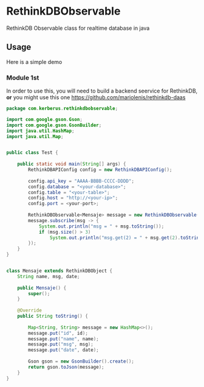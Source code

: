 # RethinkDBObservable
RethinkDB Observable class for realtime database in java

## Usage
Here is a simple demo
### Module 1st
In order to use this, you will need to build a backend seervice for RethinkDB, __or__ you might use this one 
https://github.com/mariolenis/rethinkdb-daas

```java
package com.kerberus.rethinkdbobservable;

import com.google.gson.Gson;
import com.google.gson.GsonBuilder;
import java.util.HashMap;
import java.util.Map;


public class Test {
    
    public static void main(String[] args) {
        RethinkDBAPIConfig config = new RethinkDBAPIConfig();
        
        config.api_key = "AAAA-BBBB-CCCC-DDDD";
        config.database = "<your-database>";
        config.table = "<your-table>";
        config.host = "http://<your-ip>";
        config.port = <your-port>;
        
        RethinkDBObservable<Mensaje> message = new RethinkDBObservable(config, null, Mensaje.class);
        message.subscribe(msg -> {
            System.out.println("msg = " + msg.toString());
            if (msg.size() > 3)
                System.out.println("msg.get(2) = " + msg.get(2).toString());
        });
    }
}


class Mensaje extends RethinkDBObject {
    String name, msg, date;
    
    public Mensaje() {
        super();
    }
    
    @Override
    public String toString() {
        
        Map<String, String> message = new HashMap<>();
        message.put("id", id);
        message.put("name", name);
        message.put("msg", msg);
        message.put("date", date);
        
        Gson gson = new GsonBuilder().create();
        return gson.toJson(message);
    }
}
```
